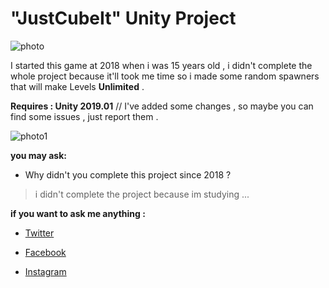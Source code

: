 # "JustCubeIt" Unity Project

![photo](https://www.mediafire.com/convkey/35d4/k3c162zb2ist85xzg.jpg)

 I started this game at 2018 when i was 15 years old , i didn't complete the whole project because it'll took me time so i made some random spawners that will make Levels **Unlimited** .
 
 **Requires : Unity 2019.01** // I've added some changes , so maybe you can find some issues , just report them .
 
 ![photo1](https://www.mediafire.com/convkey/7c65/2x7tlsqcgtgjh6kzg.jpg)
 
 **you may ask:**
 - Why didn't you complete this project since 2018 ?
 > i didn't complete the project because im studying ...
 
 **if you want to ask me anything :**
  - [Twitter](https://twitter.com/JustPowerfulMe)
 
  - [Facebook](https://www.facebook.com/ahmedamine.doudech)
 
  - [Instagram](https://www.instagram.com/ahmed_amine_doudech/)
 
 
